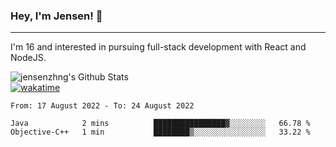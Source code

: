 ### Hey, I'm Jensen! 👋

---

I'm 16 and interested in pursuing full-stack development with React and NodeJS.

![jensenzhng's Github Stats](https://github-readme-stats.vercel.app/api?username=jensenzhng&theme=dark&show_icons=true&count_private=true)
<br />
[![wakatime](https://wakatime.com/badge/user/cbfc263d-3611-4e36-8278-8fad45fe3f62.svg)](https://wakatime.com/@cbfc263d-3611-4e36-8278-8fad45fe3f62)

<!--START_SECTION:waka-->

```text
From: 17 August 2022 - To: 24 August 2022

Java            2 mins          ████████████████▓░░░░░░░░   66.78 %
Objective-C++   1 min           ████████▒░░░░░░░░░░░░░░░░   33.22 %
```

<!--END_SECTION:waka-->
